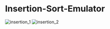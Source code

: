 # Insertion-Sort-Emulator
![insertion_1](https://github.com/user-attachments/assets/8af85f06-6b0c-4e55-a6f0-d514a1161e4a)
![insertion_2](https://github.com/user-attachments/assets/33c605dc-dcca-4500-9a62-352045b1d0ac)
